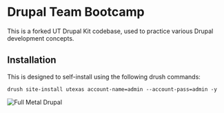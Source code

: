 Drupal Team Bootcamp
====================
This is a forked UT Drupal Kit codebase, used to practice various Drupal
development concepts.

Installation
------------
This is designed to self-install using the following drush commands:
```
drush site-install utexas account-name=admin --account-pass=admin -y
```

![Full Metal Drupal](http://cdn2-www.craveonline.com/assets/uploads/2012/10/file_198151_0_Full_Metal_Jacket_R_Lee_Ermey-642x362.jpg)
